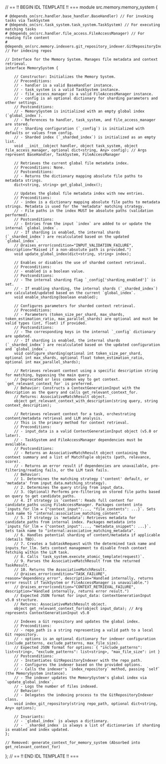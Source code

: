 // == !! BEGIN IDL TEMPLATE !! ===
module src.memory.memory_system {

    # @depends_on(src.handler.base_handler.BaseHandler) // For invoking tasks via TaskSystem
    # @depends_on(src.task_system.task_system.TaskSystem) // For executing matching tasks
    # @depends_on(src.handler.file_access.FileAccessManager) // For reading file content
    # @depends_on(src.memory.indexers.git_repository_indexer.GitRepositoryIndexer) // For indexing repos

    // Interface for the Memory System. Manages file metadata and context retrieval.
    interface MemorySystem {

        // Constructor: Initializes the Memory System.
        // Preconditions:
        // - handler is a valid BaseHandler instance.
        // - task_system is a valid TaskSystem instance.
        // - file_access_manager is a valid FileAccessManager instance.
        // - config is an optional dictionary for sharding parameters and other settings.
        // Postconditions:
        // - MemorySystem is initialized with an empty global index (`global_index`).
        // - References to handler, task_system, and file_access_manager are stored.
        // - Sharding configuration (`_config`) is initialized with defaults or values from config.
        // - Sharded index (`_sharded_index`) is initialized as an empty list.
        void __init__(object handler, object task_system, object file_access_manager, optional dict<string, Any> config); // Args represent BaseHandler, TaskSystem, FileAccessManager

        // Retrieves the current global file metadata index.
        // Preconditions: None.
        // Postconditions:
        // - Returns the dictionary mapping absolute file paths to metadata strings.
        dict<string, string> get_global_index();

        // Updates the global file metadata index with new entries.
        // Preconditions:
        // - index is a dictionary mapping absolute file paths to metadata strings. Metadata is used for the 'metadata' matching strategy.
        // - File paths in the index MUST be absolute paths (validation performed).
        // Postconditions:
        // - Entries from the input `index` are added to or update the internal `global_index`.
        // - If sharding is enabled, the internal shards (`_sharded_index`) are recalculated based on the updated `global_index`.
        // @raises_error(condition="INPUT_VALIDATION_FAILURE", description="Raised if a non-absolute path is provided.")
        void update_global_index(dict<string, string> index);

        // Enables or disables the use of sharded context retrieval.
        // Preconditions:
        // - enabled is a boolean value.
        // Postconditions:
        // - The internal sharding flag `_config['sharding_enabled']` is set.
        // - If enabling sharding, the internal shards (`_sharded_index`) are calculated/updated based on the current `global_index`.
        void enable_sharding(boolean enabled);

        // Configures parameters for sharded context retrieval.
        // Preconditions:
        // - Parameters (token_size_per_shard, max_shards, token_estimation_ratio, max_parallel_shards) are optional and must be valid types (int, float) if provided.
        // Postconditions:
        // - The corresponding keys in the internal `_config` dictionary are updated.
        // - If sharding is enabled, the internal shards (`_sharded_index`) are recalculated based on the updated configuration and `global_index`.
        void configure_sharding(optional int token_size_per_shard, optional int max_shards, optional float token_estimation_ratio, optional int max_parallel_shards);

        // Retrieves relevant context using a specific description string for matching, bypassing the main query.
        // Deprecated or less common way to get context. `get_relevant_context_for` is preferred.
        // Behavior: Constructs a ContextGenerationInput with the description as the query and calls get_relevant_context_for.
        // Returns: AssociativeMatchResult object.
        object get_relevant_context_with_description(string query, string context_description);

        // Retrieves relevant context for a task, orchestrating content/metadata retrieval and LLM analysis.
        // This is the primary method for context retrieval.
        // Preconditions:
        // - input_data is a valid ContextGenerationInput object (v5.0 or later).
        // - TaskSystem and FileAccessManager dependencies must be available.
        // Postconditions:
        // - Returns an AssociativeMatchResult object containing the context summary and a list of MatchTuple objects (path, relevance, score).
        // - Returns an error result if dependencies are unavailable, pre-filtering/reading fails, or the LLM task fails.
        // Behavior:
        // 1. Determines the matching strategy ('content' default, or 'metadata' from input_data.matching_strategy).
        // 2. Determines the query string from input_data.
        // 3. (Optional) Performs pre-filtering on stored file paths based on query to get candidate_paths.
        // 4. If strategy is 'content': Reads full content for candidate_paths using FileAccessManager. Packages content into `inputs_for_llm = {"context_input":..., "file_contents": ...}`. Sets task name to "internal:associative_matching_content".
        // 5. If strategy is 'metadata': Retrieves metadata for candidate_paths from internal index. Packages metadata into `inputs_for_llm = {"context_input":..., "metadata_snippet": ...}`. Sets task name to "internal:associative_matching_metadata".
        // 6. Handles potential sharding of content/metadata if applicable (details TBD).
        // 7. Creates a SubtaskRequest with the determined task name and inputs_for_llm. Sets context management to disable fresh context fetching within the LLM task.
        // 8. Calls `task_system.execute_atomic_template(request)`.
        // 9. Parses the AssociativeMatchResult from the returned TaskResult.
        // 10. Returns the AssociativeMatchResult.
        // @raises_error(condition="TASK_FAILURE", reason="dependency_error", description="Handled internally, returns error result if TaskSystem or FileAccessManager is unavailable.")
        // @raises_error(condition="CONTEXT_RETRIEVAL_FAILURE", description="Handled internally, returns error result.")
        // Expected JSON format for input_data: ContextGenerationInput v5.0 structure.
        // Returns: AssociativeMatchResult object.
        object get_relevant_context_for(object input_data); // Arg represents ContextGenerationInput v5.0

        // Indexes a Git repository and updates the global index.
        // Preconditions:
        // - repo_path is a string representing a valid path to a local Git repository.
        // - options is an optional dictionary for indexer configuration (include_patterns, exclude_patterns, max_file_size).
        // Expected JSON format for options: { "include_patterns": list<string>, "exclude_patterns": list<string>, "max_file_size": int }
        // Postconditions:
        // - Instantiates GitRepositoryIndexer with the repo_path.
        // - Configures the indexer based on the provided options.
        // - Calls the indexer's `index_repository` method, passing `self` (the MemorySystem instance).
        // - The indexer updates the MemorySystem's global index via `update_global_index`.
        // - Logs the number of files indexed.
        // Behavior:
        // - Delegates the indexing process to the GitRepositoryIndexer class.
        void index_git_repository(string repo_path, optional dict<string, Any> options);

        // Invariants:
        // - `global_index` is always a dictionary.
        // - `_sharded_index` is always a list of dictionaries if sharding is enabled and index updated.
    };

    // Removed: generate_context_for_memory_system (Absorbed into get_relevant_context_for)

};
// == !! END IDL TEMPLATE !! ===
